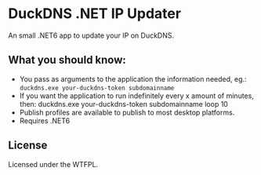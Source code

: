 # DuckDNS .NET IP Updater

An small .NET6 app to update your IP on DuckDNS.


## What you should know:

- You pass as arguments to the application the information needed, eg.: `duckdns.exe your-duckdns-token subdomainname`
- If you want the application to run indefinitely every x amount of minutes, then: duckdns.exe your-duckdns-token subdomainname loop 10
- Publish profiles are available to publish to most desktop platforms.
- Requires .NET6


## License

Licensed under the WTFPL.
